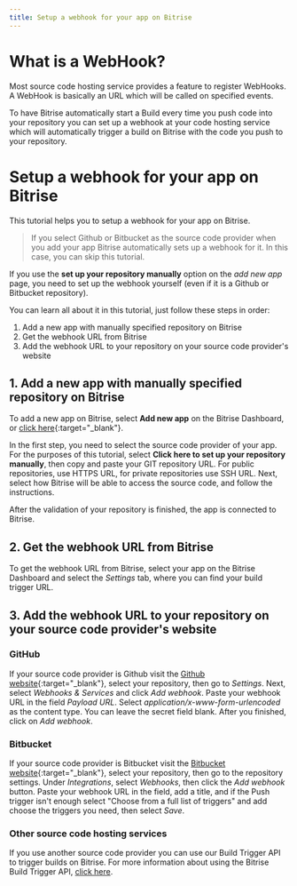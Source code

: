 ```yaml
---
title: Setup a webhook for your app on Bitrise
---
```


# What is a WebHook?

Most source code hosting service provides a feature to register WebHooks.
A WebHook is basically an URL which will be called on specified events.

To have Bitrise automatically start a Build every time you push
code into your repository you can set up a webhook at your code hosting service
which will automatically trigger a build on Bitrise with the code
you push to your repository.


# Setup a webhook for your app on Bitrise

This tutorial helps you to setup a webhook for your app on Bitrise.

> If you select Github or Bitbucket as the source code provider
> when you add your app Bitrise automatically sets up a webhook for it.
> In this case, you can skip this tutorial.

If you use the **set up your repository manually** option
on the *add new app* page, you need to set up
the webhook yourself (even if it is a Github or Bitbucket repository).

You can learn all about it in this tutorial, just follow these steps in order:

1. Add a new app with manually specified repository on Bitrise
2. Get the webhook URL from Bitrise
3. Add the webhook URL to your repository on your source code provider's website


## 1. Add a new app with manually specified repository on Bitrise

To add a new app on Bitrise, select **Add new app** on the Bitrise Dashboard, or [click here](https://www.bitrise.io/apps/add){:target="_blank"}.

In the first step, you need to select the source code provider of your app. For the purposes of this tutorial, select **Click here to set up your repository manually**, then copy and paste your GIT repository URL. For public repositories, use HTTPS URL, for private repositories use SSH URL. Next, select how Bitrise will be able to access the source code, and follow the instructions.

After the validation of your repository is finished, the app is connected to Bitrise.

## 2. Get the webhook URL from Bitrise

To get the webhook URL from Bitrise, select your app on the Bitrise Dashboard and select the *Settings* tab, where you can find your build trigger URL.

## 3. Add the webhook URL to your repository on your source code provider's website

### GitHub

If your source code provider is Github visit the [Github website](https://github.com){:target="_blank"}, select your repository, then go to *Settings*. Next, select *Webhooks & Services* and click *Add webhook*. Paste your webhook URL in the field *Payload URL*. Select *application/x-www-form-urlencoded* as the content type. You can leave the secret field blank. After you finished, click on *Add webhook*.

### Bitbucket

If your source code provider is Bitbucket visit the [Bitbucket website](https://bitbucket.org){:target="_blank"}, select your repository, then go to the repository settings. Under *Integrations*, select *Webhooks*, then click the *Add webhook* button. Paste your webhook URL in the field, add a title, and if the Push trigger isn't enough select "Choose from a full list of triggers" and add choose the triggers you need, then select *Save*.

### Other source code hosting services

If you use another source code provider you can use our Build Trigger API to trigger builds on Bitrise. For more information about using the Bitrise Build Trigger API, [click here](http://devcenter.bitrise.io/docs/api/build-trigger-api.html).
